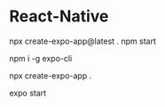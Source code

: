 # React-Native
npx create-expo-app@latest .
npm start

npm i -g expo-cli

npx create-expo-app .

expo start
